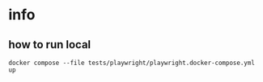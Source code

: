 # info

## how to run local

`docker compose --file tests/playwright/playwright.docker-compose.yml up`

